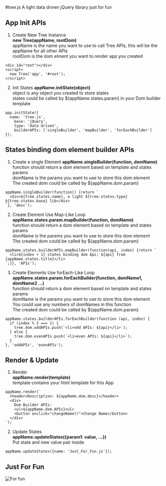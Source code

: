 #tree.js
A light data driven jQuery library just for fun  

App Init APIs
--
1. Create New Tree Instance    
<b>new Tree(appName, rootDom)</b>   
appName is the name you want to use to call Tree APIs, this will be the appName for all other APIs    
rootDom is the dom elment you want to render app you created  
```
<div id="root"></div>
<script>
  new Tree('app', '#root');  
</script>
```
   
2. Init States
<b>appName.initState(object)</b>   
object is any object you created to store states  
states could be called by ${appName.states.param} in your Dom builder template    
```
app.initState({
  name: 'tree.js',
	base: 'jQuery',
	type: 'data driven',
	builderAPIs: ['singleBuilder', 'mapBuilder', 'forEachBuilder']
});
```
  
States binding dom element builder APIs  
--
1. Create a single Element
<b>appName.singleBuilder(function, domName)</b>  
function should return a dom element based on template and states params   
domName is the params you want to use to store this dom element    
The created dom could be called by ${appName.dom.param}     
```
appName.singleBuilder(function() {return `
  <div>${tree.states.name}, a light ${tree.states.type} ${tree.states.base} lib</div>
`}, 'desc');
```
  
2. Create Element Use Map-Like Loop   
<b>appName.states.param.mapBuilder(function, domName)</b>  
function should return a dom element based on template and states params   
domName is the params you want to use to store this dom element    
The created dom could be called by ${appName.dom.param}   
```
appName.states.builderAPIs.mapBuilder(function(api, index) {return `
  <li>${index + 1} states binding dom Api: ${api} from {appName.states.title}</li>
`;}}, 'APIs');
``` 
  
3. Create Elements Use forEach-Like Loop  
<b>appName.states.param.forEachBuilder(function, domName1, domName2 ...)</b>  
function should return a dom element based on template and states params  
domName is the params you want to use to store this dom element    
You could use any numbers of domNames in this function  
The created dom could be called by ${appName.dom.param}  
```
appName.states.builderAPIs.forEachBuilder(function (api, index) {
  if (index % 2 === 1) {
    tree.dom.oddAPIs.push(`<li>odd APIs: ${api}</li>`);
  } else {
    tree.dom.evenAPIs.push(`<li>even APIs: ${api}</li>`);
  }
}, 'oddAPIs', 'evenAPIs');
``` 
  
Render & Update
--
1. Render  
<b>appName.render(template)</b>   
template contains your html template for this App  
```
appName.render(`
  <header>Description: ${appName.dom.desc}</header>
  <div>
    Dom Builder APIs:
    <ul>${appName.dom.APIs}<ul>
    <button onclick="changeName()">Change Name</button>
  </div>
`);
```

2. Update States  
<b>appName.updateStates({param1: value, ...})</b>  
Put state and new value pair inside  
```
appName.updateStates({name: 'Just_For_Fun.js'});
```
  
Just For Fun  
--
![For fun](src="https://raw.githubusercontent.com/byn9826/tree.js/raw/master/example/fun.jpg")